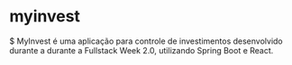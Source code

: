 # myinvest
 $ MyInvest é uma aplicação para controle de investimentos desenvolvido durante a durante a Fullstack Week 2.0, utilizando Spring Boot e React.
